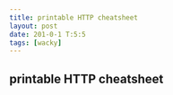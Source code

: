 ```yaml
---
title: printable HTTP cheatsheet
layout: post
date: 201-0-1 T:5:5
tags: [wacky]
---
```

## printable HTTP cheatsheet

